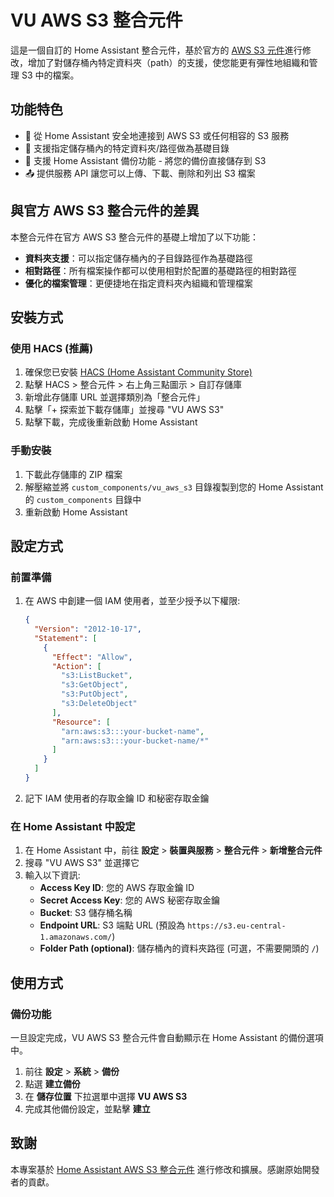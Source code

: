 # VU AWS S3 整合元件

這是一個自訂的 Home Assistant 整合元件，基於官方的 [AWS S3 元件](https://github.com/home-assistant/core/tree/dev/homeassistant/components/aws_s3)進行修改，增加了對儲存桶內特定資料夾（path）的支援，使您能更有彈性地組織和管理 S3 中的檔案。

## 功能特色

- 🔐 從 Home Assistant 安全地連接到 AWS S3 或任何相容的 S3 服務
- 📁 支援指定儲存桶內的特定資料夾/路徑做為基礎目錄
- 💾 支援 Home Assistant 備份功能 - 將您的備份直接儲存到 S3
- 📤 提供服務 API 讓您可以上傳、下載、刪除和列出 S3 檔案

## 與官方 AWS S3 整合元件的差異

本整合元件在官方 AWS S3 整合元件的基礎上增加了以下功能：

- **資料夾支援**：可以指定儲存桶內的子目錄路徑作為基礎路徑
- **相對路徑**：所有檔案操作都可以使用相對於配置的基礎路徑的相對路徑
- **優化的檔案管理**：更便捷地在指定資料夾內組織和管理檔案

## 安裝方式

### 使用 HACS (推薦)

1. 確保您已安裝 [HACS (Home Assistant Community Store)](https://hacs.xyz/)
2. 點擊 HACS > 整合元件 > 右上角三點圖示 > 自訂存儲庫
3. 新增此存儲庫 URL 並選擇類別為「整合元件」
4. 點擊「+ 探索並下載存儲庫」並搜尋 "VU AWS S3"
5. 點擊下載，完成後重新啟動 Home Assistant

### 手動安裝

1. 下載此存儲庫的 ZIP 檔案
2. 解壓縮並將 `custom_components/vu_aws_s3` 目錄複製到您的 Home Assistant 的 `custom_components` 目錄中
3. 重新啟動 Home Assistant

## 設定方式

### 前置準備

1. 在 AWS 中創建一個 IAM 使用者，並至少授予以下權限:

   ```json
   {
     "Version": "2012-10-17",
     "Statement": [
       {
         "Effect": "Allow",
         "Action": [
           "s3:ListBucket",
           "s3:GetObject",
           "s3:PutObject",
           "s3:DeleteObject"
         ],
         "Resource": [
           "arn:aws:s3:::your-bucket-name",
           "arn:aws:s3:::your-bucket-name/*"
         ]
       }
     ]
   }
   ```

2. 記下 IAM 使用者的存取金鑰 ID 和秘密存取金鑰

### 在 Home Assistant 中設定

1. 在 Home Assistant 中，前往 **設定** > **裝置與服務** > **整合元件** > **新增整合元件**
2. 搜尋 "VU AWS S3" 並選擇它
3. 輸入以下資訊:
   - **Access Key ID**: 您的 AWS 存取金鑰 ID
   - **Secret Access Key**: 您的 AWS 秘密存取金鑰
   - **Bucket**: S3 儲存桶名稱
   - **Endpoint URL**: S3 端點 URL (預設為 `https://s3.eu-central-1.amazonaws.com/`)
   - **Folder Path (optional)**: 儲存桶內的資料夾路徑 (可選，不需要開頭的 `/`)

## 使用方式

### 備份功能

一旦設定完成，VU AWS S3 整合元件會自動顯示在 Home Assistant 的備份選項中。

1. 前往 **設定** > **系統** > **備份**
2. 點選 **建立備份**
3. 在 **儲存位置** 下拉選單中選擇 **VU AWS S3**
4. 完成其他備份設定，並點擊 **建立**

## 致謝

本專案基於 [Home Assistant AWS S3 整合元件](https://github.com/home-assistant/core/tree/dev/homeassistant/components/aws_s3) 進行修改和擴展。感謝原始開發者的貢獻。
